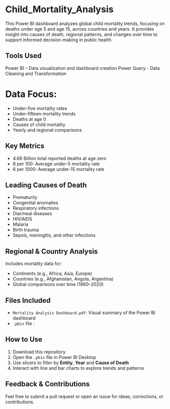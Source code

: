 # Child_Mortality_Analysis
This Power BI dashboard analyzes global child mortality trends, focusing on deaths under age 5 and age 15, across countries and years. It provides insight into causes of death, regional patterns, and changes over time to support informed decision-making in public health.

 ## Tools Used
  Power BI – Data visualization and dashboard creation
  Power Query - Data Cleaning and Transformation

  # Data Focus:
  - Under-five mortality rates
  - Under-fifteen mortality trends
  - Deaths at age 0
  - Causes of child mortality
  - Yearly and regional comparisons

  ## Key Metrics
- 4.66 Billion total reported deaths at age zero
- 8 per 100: Average under-5 mortality rate
- 6 per 1000: Average under-15 mortality rate

## Leading Causes of Death
- Prematurity
- Congenital anomalies
- Respiratory infections
- Diarrheal diseases
- HIV/AIDS
- Malaria
- Birth trauma
- Sepsis, meningitis, and other infections

## Regional & Country Analysis
Includes mortality data for:
- Continents (e.g., Africa, Asia, Europe)
- Countries (e.g., Afghanistan, Angola, Argentina)
- Global comparisons over time (1960–2020)

## Files Included

- `Mortality Analysis Dashboard.pdf`: Visual summary of the Power BI dashboard
- `.pbix` file : 

## How to Use
1. Download this repository
2. Open the `.pbix` file in Power BI Desktop
3. Use slicers to filter by **Entity**, **Year** and **Cause of Death**
4. Interact with line and bar charts to explore trends and patterns

## Feedback & Contributions
Feel free to submit a pull request or open an issue for ideas, corrections, or contributions.



